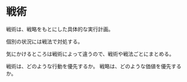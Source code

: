 # 戦術

戦術は、戦略をもとにした具体的な実行計画。

個別の状況には戦法で対処する。

気にかけるところは戦術によって違うので、戦術や戦法ごとにまとめる。

戦術は、どのような行動を優先するか。
戦略は、どのような価値を優先するか。
